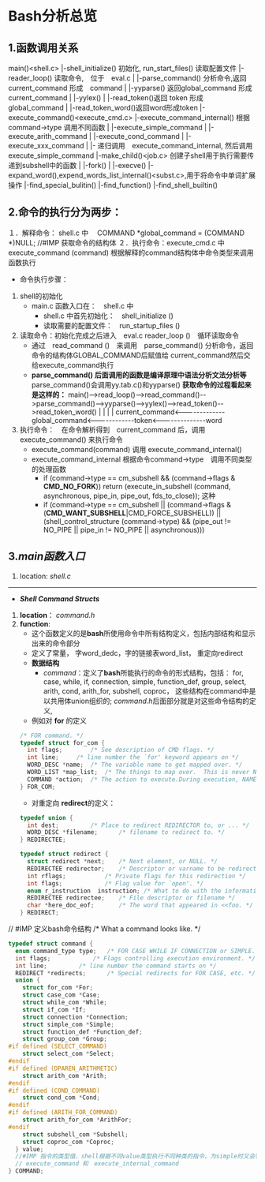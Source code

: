 <!-- 
约定：  
1，所有函数名称均用斜体表示 *function*
2，对一个函数的说明包括： 所在位置 location： ； 功能 function： 参数说明：args： ；
-->
# Bash分析总览

## 1.函数调用关系
main()<shell.c>
  |-shell_initialize() 初始化, run_start_files() 读取配置文件
  |-reader_loop() 读取命令,　位于　eval.c
  | |-parse_command() 分析命令,返回 current_command 形成　command
  |   |-yyparse() 返回global_command 形成current_command
  |     |-yylex()
  |       |-read_token()返回 token 形成global_command
  |         |-read_token_word()返回word形成token
  |-execute_command()<execute_cmd.c> 
    |-execute_command_internal() 根据 command->type 调用不同函数
    |  |-execute_simple_command
    |  |-execute_arith_command
    |  |-execute_cond_command
    |  |-execute_xxx_command
    |    |- 递归调用　execute_command_internal, 然后调用 execute_simple_command
    |-make_child()<job.c> 创建子shell用于执行需要传递到subshell中的函数
    |  |-fork()
    |  |-execve()
    |-expand_word(),expend_words_list_internal()<subst.c>,用于将命令中单词扩展操作
      |-find_special_bulitin()
      |-find_function()
      |-find_shell_builtin()


## 2.命令的执行分为两步：
１．解释命令： shell.c 中　
COMMAND *global_command = (COMMAND *)NULL; //#IMP 获取命令的结构体
２．执行命令：execute_cmd.c 中　execute_command (command) 根据解释的command结构体中命令类型来调用函数执行

+ 命令执行步骤：

1. shell的初始化
    + main.c 函数入口在：　shell.c 中
      - shell.c 中首先初始化：　shell_initialize ()
      - 读取需要的配置文件：　run_startup_files ()
2. 读取命令：初始化完成之后进入　eval.c reader_loop ()　循环读取命令
    + 通过　read_command ()　来调用　parse_command() 分析命令，返回命令的结构体GLOBAL_COMMAND后赋值给   current_command然后交给execute_command执行
    + **parse_command() 后面调用的函数是编译原理中语法分析文法分析等** parse_command()会调用yy.tab.c()和yyparse()
**获取命令的过程看起来是这样的：**
main()-->read_loop()-->read_command()-->parse_command()-->yyparse()-->yylex()-->read_token()-->read_token_word()
                            |                                |                      |                  |
                          current_command<-------------global_command<------------token<--------------word
3. 执行命令：　在命令解析得到　current_command 后，调用　execute_command() 来执行命令
    + execute_command(command) 调用 execute_command_internal()
    + execute_command_internal 根据命令command->type　调用不同类型的处理函数
        - if (command->type == cm_subshell && (command->flags & **CMD_NO_FORK**))
          return (execute_in_subshell (command, asynchronous, pipe_in, pipe_out, fds_to_close));
          这种
        - if (command->type == cm_subshell || (command->flags & (**CMD_WANT_SUBSHELL**|CMD_FORCE_SUBSHELL)) || (shell_control_structure (command->type) && (pipe_out != NO_PIPE || pipe_in != NO_PIPE || asynchronous)))














## 3.***main函数入口***
  1. location: *shell.c*

-------------------------------
+  ***Shell Command Structs***
  1. **location**： *command.h*
  2. **function**: 
      +  这个函数定义的是**bash**所使用命令中所有结构定义，包括内部结构和显示出来的命令部分
      +  定义了常量， 字word_dedc，字的链接表word_list， 重定向redirect
      +  **数据结构**
         +  *command*：定义了**bash**所能执行的命令的形式结构，包括： for, case, while, if, connection, simple, function_def, group, select, arith, cond, arith_for, subshell, coproc， 这些结构在command中是以共用体union组织的; *command.h*后面部分就是对这些命令结构的定义, 
        - 例如对 **for** 的定义
        ```c
        /* FOR command. */
        typedef struct for_com {
          int flags;		/* See description of CMD flags. */
          int line;		/* line number the `for' keyword appears on */
          WORD_DESC *name;	/* The variable name to get mapped over. */
          WORD_LIST *map_list;	/* The things to map over.  This is never NULL. */
          COMMAND *action;	/* The action to execute.During execution, NAME is bound to successive members of MAP_LIST. */
        } FOR_COM; 
        ```
        - 对重定向 **redirect**的定义：
        ```c
        typedef union {
          int dest;			/* Place to redirect REDIRECTOR to, or ... */
          WORD_DESC *filename;		/* filename to redirect to. */
        } REDIRECTEE;

        typedef struct redirect {
          struct redirect *next;	/* Next element, or NULL. */
          REDIRECTEE redirector;	/* Descriptor or varname to be redirected. */
          int rflags;			/* Private flags for this redirection */
          int flags;			/* Flag value for `open'. */
          enum r_instruction  instruction; /* What to do with the information. */
          REDIRECTEE redirectee;	/* File descriptor or filename */
          char *here_doc_eof;		/* The word that appeared in <<foo. */
        } REDIRECT;
        ```
// #IMP 定义bash命令结构
/* What a command looks like. */ 
```c
typedef struct command {
  enum command_type type;	/* FOR CASE WHILE IF CONNECTION or SIMPLE. */
  int flags;			/* Flags controlling execution environment. */
  int line;			/* line number the command starts on */
  REDIRECT *redirects;		/* Special redirects for FOR CASE, etc. */
  union {
    struct for_com *For;
    struct case_com *Case;
    struct while_com *While;
    struct if_com *If;
    struct connection *Connection;
    struct simple_com *Simple;
    struct function_def *Function_def;
    struct group_com *Group;
#if defined (SELECT_COMMAND)
    struct select_com *Select;
#endif
#if defined (DPAREN_ARITHMETIC)
    struct arith_com *Arith;
#endif
#if defined (COND_COMMAND)
    struct cond_com *Cond;
#endif
#if defined (ARITH_FOR_COMMAND)
    struct arith_for_com *ArithFor;
#endif
    struct subshell_com *Subshell;
    struct coproc_com *Coproc;
  } value; 
  //#IMP 指令的类型值，shell根据不同value类型执行不同种类的指令，为simple时又会判断时候是builtin指令来调用
  // execute_command 和　execute_internal_command 
} COMMAND;
```



